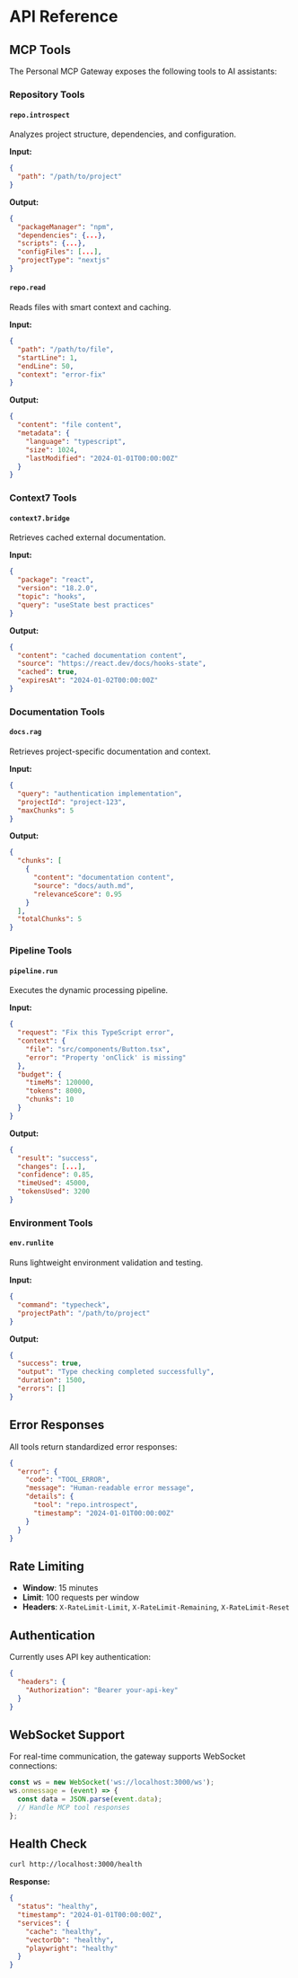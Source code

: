 # API Reference

## MCP Tools

The Personal MCP Gateway exposes the following tools to AI assistants:

### Repository Tools

#### `repo.introspect`
Analyzes project structure, dependencies, and configuration.

**Input:**
```json
{
  "path": "/path/to/project"
}
```

**Output:**
```json
{
  "packageManager": "npm",
  "dependencies": {...},
  "scripts": {...},
  "configFiles": [...],
  "projectType": "nextjs"
}
```

#### `repo.read`
Reads files with smart context and caching.

**Input:**
```json
{
  "path": "/path/to/file",
  "startLine": 1,
  "endLine": 50,
  "context": "error-fix"
}
```

**Output:**
```json
{
  "content": "file content",
  "metadata": {
    "language": "typescript",
    "size": 1024,
    "lastModified": "2024-01-01T00:00:00Z"
  }
}
```

### Context7 Tools

#### `context7.bridge`
Retrieves cached external documentation.

**Input:**
```json
{
  "package": "react",
  "version": "18.2.0",
  "topic": "hooks",
  "query": "useState best practices"
}
```

**Output:**
```json
{
  "content": "cached documentation content",
  "source": "https://react.dev/docs/hooks-state",
  "cached": true,
  "expiresAt": "2024-01-02T00:00:00Z"
}
```

### Documentation Tools

#### `docs.rag`
Retrieves project-specific documentation and context.

**Input:**
```json
{
  "query": "authentication implementation",
  "projectId": "project-123",
  "maxChunks": 5
}
```

**Output:**
```json
{
  "chunks": [
    {
      "content": "documentation content",
      "source": "docs/auth.md",
      "relevanceScore": 0.95
    }
  ],
  "totalChunks": 5
}
```

### Pipeline Tools

#### `pipeline.run`
Executes the dynamic processing pipeline.

**Input:**
```json
{
  "request": "Fix this TypeScript error",
  "context": {
    "file": "src/components/Button.tsx",
    "error": "Property 'onClick' is missing"
  },
  "budget": {
    "timeMs": 120000,
    "tokens": 8000,
    "chunks": 10
  }
}
```

**Output:**
```json
{
  "result": "success",
  "changes": [...],
  "confidence": 0.85,
  "timeUsed": 45000,
  "tokensUsed": 3200
}
```

### Environment Tools

#### `env.runlite`
Runs lightweight environment validation and testing.

**Input:**
```json
{
  "command": "typecheck",
  "projectPath": "/path/to/project"
}
```

**Output:**
```json
{
  "success": true,
  "output": "Type checking completed successfully",
  "duration": 1500,
  "errors": []
}
```

## Error Responses

All tools return standardized error responses:

```json
{
  "error": {
    "code": "TOOL_ERROR",
    "message": "Human-readable error message",
    "details": {
      "tool": "repo.introspect",
      "timestamp": "2024-01-01T00:00:00Z"
    }
  }
}
```

## Rate Limiting

- **Window**: 15 minutes
- **Limit**: 100 requests per window
- **Headers**: `X-RateLimit-Limit`, `X-RateLimit-Remaining`, `X-RateLimit-Reset`

## Authentication

Currently uses API key authentication:

```json
{
  "headers": {
    "Authorization": "Bearer your-api-key"
  }
}
```

## WebSocket Support

For real-time communication, the gateway supports WebSocket connections:

```javascript
const ws = new WebSocket('ws://localhost:3000/ws');
ws.onmessage = (event) => {
  const data = JSON.parse(event.data);
  // Handle MCP tool responses
};
```

## Health Check

```bash
curl http://localhost:3000/health
```

**Response:**
```json
{
  "status": "healthy",
  "timestamp": "2024-01-01T00:00:00Z",
  "services": {
    "cache": "healthy",
    "vectorDb": "healthy",
    "playwright": "healthy"
  }
}
```
